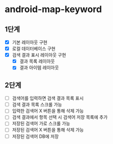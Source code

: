 # android-map-keyword

## 1단계
- [x] 기본 레이아웃 구현
- [x] 로컬 데이터베이스 구현
- [x] 검색 결과 표시 레이아웃 구현
  - [x] 결과 목록 레이아웃
  - [x] 결과 아이템 레이아웃

## 2단계
- [ ] 검색어를 입력하면 검색 결과 목록 표시
- [ ] 검색 결과 목록 스크롤 가능
- [ ] 입력한 검색어 X 버튼을 통해 삭제 가능
- [ ] 검색 결과에서 항목 선택 시 검색어 저장 목록에 추가
- [ ] 저장된 검색어 가로 스크롤 가능
- [ ] 저장된 검색어 X 버튼을 통해 삭제 가능
- [ ] 저장된 검색어 DB에 저장